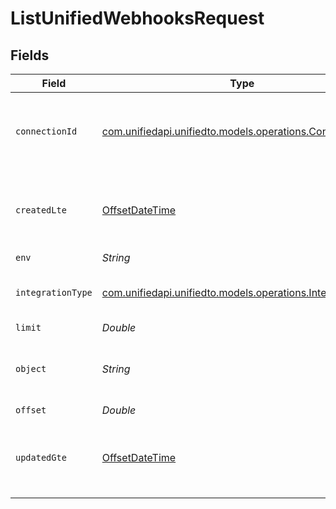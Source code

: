 # ListUnifiedWebhooksRequest


## Fields

| Field                                                                                                    | Type                                                                                                     | Required                                                                                                 | Description                                                                                              |
| -------------------------------------------------------------------------------------------------------- | -------------------------------------------------------------------------------------------------------- | -------------------------------------------------------------------------------------------------------- | -------------------------------------------------------------------------------------------------------- |
| `connectionId`                                                                                           | [com.unifiedapi.unifiedto.models.operations.ConnectionId](../../models/operations/ConnectionId.md)       | :heavy_minus_sign:                                                                                       | A connection represents a specific authentication of an integration.                                     |
| `createdLte`                                                                                             | [OffsetDateTime](https://docs.oracle.com/javase/8/docs/api/java/time/OffsetDateTime.html)                | :heavy_minus_sign:                                                                                       | Return only results whose created date is equal or less to this value                                    |
| `env`                                                                                                    | *String*                                                                                                 | :heavy_minus_sign:                                                                                       | N/A                                                                                                      |
| `integrationType`                                                                                        | [com.unifiedapi.unifiedto.models.operations.IntegrationType](../../models/operations/IntegrationType.md) | :heavy_minus_sign:                                                                                       | Informational object for supported integrations.                                                         |
| `limit`                                                                                                  | *Double*                                                                                                 | :heavy_minus_sign:                                                                                       | N/A                                                                                                      |
| `object`                                                                                                 | *String*                                                                                                 | :heavy_minus_sign:                                                                                       | Filter the results for webhooks for only this object                                                     |
| `offset`                                                                                                 | *Double*                                                                                                 | :heavy_minus_sign:                                                                                       | N/A                                                                                                      |
| `updatedGte`                                                                                             | [OffsetDateTime](https://docs.oracle.com/javase/8/docs/api/java/time/OffsetDateTime.html)                | :heavy_minus_sign:                                                                                       | Return only results whose updated date is equal or greater to this value                                 |